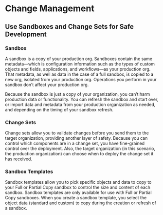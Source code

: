 # Change Management

## Use Sandboxes and Change Sets for Safe Development

### Sandbox 
A sandbox is a copy of your production org. Sandboxes contain the same metadata—which is configuration information such as the types of custom objects and fields, applications, and workflows—as your production org. That metadata, as well as data in the case of a full sandbox, is copied to a new org, isolated from your production org. Operations you perform in your sandbox don’t affect your production org.

Because the sandbox is just a copy of your organization, you can’t harm production data or functionality. You can refresh the sandbox and start over, or import data and metadata from your production organization as needed, and depending on the timing of your sandbox refresh.

### Change Sets
Change sets allow you to validate changes before you send them to the target organization, providing another layer of safety. Because you can control which components are in a change set, you have fine-grained control over the deployment. Also, the target organization (in this scenario, the production organization) can choose when to deploy the change set it has received. 

### Sandbox Templates
Sandbox templates allow you to pick specific objects and data to copy to your Full or Partial Copy sandbox to control the size and content of each sandbox. Sandbox templates are only available for use with Full or Partial Copy sandboxes.
When you create a sandbox template, you select the object data (standard and custom) to copy during the creation or refresh of a sandbox.



